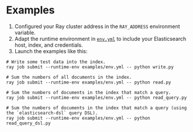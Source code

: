 # Examples

1. Configured your Ray cluster address in the `RAY_ADDRESS` environment variable.
2. Adapt the runtime environment in [`env.yml`](env.yml) to include your Elasticsearch host, index, and credentials.
3. Launch the examples like this:

```shell
# Write some test data into the index.
ray job submit --runtime-env examples/env.yml -- python write.py

# Sum the numbers of all documents in the index.
ray job submit --runtime-env examples/env.yml -- python read.py

# Sum the numbers of documents in the index that match a query.
ray job submit --runtime-env examples/env.yml -- python read_query.py

# Sum the numbers of documents in the index that match a query (using the `elasticsearch-dsl` query DSL).
ray job submit --runtime-env examples/env.yml -- python read_query_dsl.py
```
